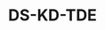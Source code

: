 ---
id: 1
title: "DS-KD-TDE"
slug: "DS-KD-TDE"           
subTitle: "Touch Display Module with EM Card Reader"
category: "videointercom"
imgCard: "/src/assets/images/videointercom/DS-KD-TDE/DS-KD-TDE-1.webp"
imgAlt: "DS-KD-TDE"
thumbnails: [
  "/src/assets/images/videointercom/DS-KD-TDE/DS-KD-TDE-1.webp",
  "/src/assets/images/videointercom/DS-KD-TDE/DS-KD-TDE-2.webp",
  "/src/assets/images/videointercom/DS-KD-TDE/DS-KD-TDE-3.webp",
]
features: [
  "4-inch touch display with EM card reader for modular door station",
  "Displays dial pad, PIN unlock, contact list, and advertisements",
  "Stores up to 2000 contacts for easy access",
  "Rugged design with IP65 water/dust resistance and IK08 impact protection",
  "Multi-language support for global usability",
]
rating: 4.5
reviewCount: 50
specifications: {
  System_parameters: {
    Operation_system: "Linux",
    ROM: "32 MB",
    RAM: "128 MB"
  },
  Display_parameters: {
    Screen_size: "4-inch",
    Type: "IPS",
    Resolution: "480 × 480",
    Brightness: "Adjustable, Max.500 cd/m2"
  },
  Audio_parameters: {
    Audio_input: "/",
    Audio_compression_standard: "/",
    Audio_output: "1 buzzer",
    Audio_compression_bitrate: "/",
    Audio_quality: "/",
    Volume_adjustment: "/",
    Loudspeaker_consumption: "/"
  },
  Network_parameters: {
    Wireless_network: "AP mode"
  },
  Authentication: {
    Card_reading_frequency: "125 KHz",
    Card_reading_distance: "2 cm",
    Card_type: "EM card"
  }
}
---